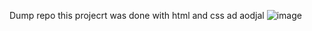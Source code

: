 Dump repo
this projecrt was done with html and css ad aodjal 
![image](https://github.com/user-attachments/assets/9602b577-13e0-470a-8d0a-4223200efbe4)
